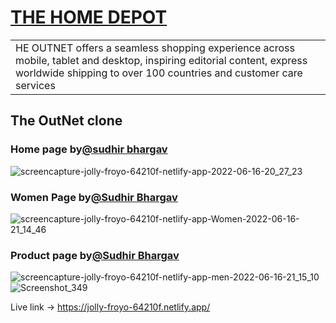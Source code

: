 # [THE HOME DEPOT](https://github.com/sudhirbhargav/TheOutNet)
<table>
<tr>
<td>
HE OUTNET offers a seamless shopping experience across mobile, tablet and desktop, inspiring editorial content, express worldwide shipping to over 100 countries and customer care services
</td>
</tr>
</table>

## The OutNet clone

### Home page by[@sudhir bhargav](https://github.com/sudhirbhargav)
![screencapture-jolly-froyo-64210f-netlify-app-2022-06-16-20_27_23](https://user-images.githubusercontent.com/93834423/174111960-dbce6f2a-0148-48c1-92db-876c34207856.png)

### Women Page by[@Sudhir Bhargav](https://github.com/sudhirbhargav)
![screencapture-jolly-froyo-64210f-netlify-app-Women-2022-06-16-21_14_46](https://user-images.githubusercontent.com/93834423/174112162-060f88e6-083f-4d11-94e5-75aa3843c818.png)

### Product page by[@Sudhir Bhargav](https://github.com/sudhirbhargav)
![screencapture-jolly-froyo-64210f-netlify-app-men-2022-06-16-21_15_10](https://user-images.githubusercontent.com/93834423/174112357-6f518c73-69ed-4ef6-a621-78ac3280ac99.png)![Screenshot_349](https://user-images.githubusercontent.com/93834423/174112468-752d944c-98a8-412d-8a7e-14eb53aaf05b.png)

Live link -> https://jolly-froyo-64210f.netlify.app/

